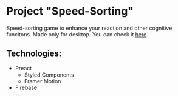 # Project "Speed-Sorting"

Speed-sorting game to enhance your reaction and other cognitive funcitons. Made only for desktop.
You can check it [here](https://speed-sorting-game-be676.web.app/).

## Technologies:

- Preact
  - Styled Components
  - Framer Motion
- Firebase
